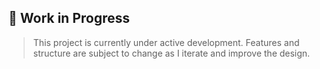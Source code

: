 ## 🚧 Work in Progress

> This project is currently under active development. Features and structure are subject to change as I iterate and improve the design.
